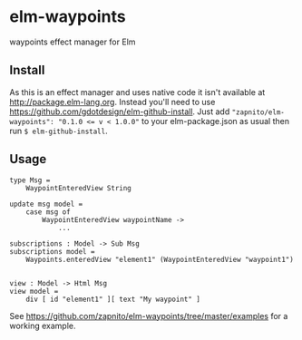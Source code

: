 # elm-waypoints
waypoints effect manager for Elm

## Install

As this is an effect manager and uses native code it isn't available at http://package.elm-lang.org. Instead you'll need to use https://github.com/gdotdesign/elm-github-install. Just add `"zapnito/elm-waypoints": "0.1.0 <= v < 1.0.0"`  to your elm-package.json as usual then run `$ elm-github-install`.

## Usage

```
type Msg =
    WaypointEnteredView String

update msg model =
    case msg of
        WaypointEnteredView waypointName ->
            ...

subscriptions : Model -> Sub Msg
subscriptions model =
    Waypoints.enteredView "element1" (WaypointEnteredView "waypoint1")


view : Model -> Html Msg
view model =
    div [ id "element1" ][ text "My waypoint" ]
```

See https://github.com/zapnito/elm-waypoints/tree/master/examples for a working example.
